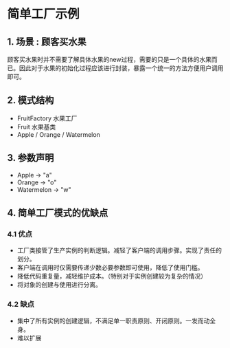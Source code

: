 # 简单工厂示例

## 1. 场景 : 顾客买水果

顾客买水果时并不需要了解具体水果的new过程，需要的只是一个具体的水果而已。因此对于水果的初始化过程应该进行封装，暴露一个统一的方法方便用户调用即可。

## 2. 模式结构
* FruitFactory  水果工厂
* Fruit  水果基类
* Apple / Orange / Watermelon

## 3. 参数声明
* Apple -> "a"
* Orange -> "o"
* Watermelon -> "w"

## 4. 简单工厂模式的优缺点

### 4.1 优点
* 工厂类接管了生产实例的判断逻辑。减轻了客户端的调用步骤。实现了责任的划分。
* 客户端在调用时仅需要传递少数必要参数即可使用，降低了使用门槛。
* 降低代码重复量，减轻维护成本。（特别对于实例创建较为复杂的情况）
* 将对象的创建与使用进行分离。

### 4.2 缺点
* 集中了所有实例的创建逻辑，不满足单一职责原则、开闭原则。一发而动全身。
* 难以扩展
